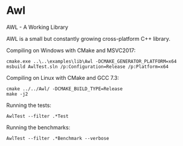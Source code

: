 # Awl
AWL - A Working Library

AWL is a small but constantly growing cross-platform C++ library.

Compiling on Windows with CMake and MSVC2017:

    cmake.exe ..\..\examples\lib\Awl -DCMAKE_GENERATOR_PLATFORM=x64
    msbuild AwlTest.sln /p:Configuration=Release /p:Platform=x64

Compiling on Linux with CMake and GCC 7.3:

    cmake ../../Awl/ -DCMAKE_BUILD_TYPE=Release
    make -j2

Running the tests:

    AwlTest --filter .*Test

Running the benchmarks:

    AwlTest --filter .*Benchmark --verbose
